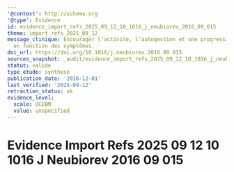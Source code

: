 ```yaml
---
'@context': http://schema.org
'@type': Evidence
id: evidence_import_refs_2025_09_12_10_1016_j_neubiorev_2016_09_015
theme: import_refs_2025_09_12
message_clinique: Encourager l’activité, l’autogestion et une progression graduée
  en fonction des symptômes.
doi_url: https://doi.org/10.1016/j.neubiorev.2016.09.015
sources_snapshot: _audit/evidence_import_refs_2025_09_12_10_1016_j_neubiorev_2016_09_015.json
statut: valide
type_etude: synthese
publication_date: '2016-12-01'
last_verified: '2025-09-12'
retraction_status: ok
evidence_level:
  scale: OCEBM
  value: unspecified
---
```

# Evidence Import Refs 2025 09 12 10 1016 J Neubiorev 2016 09 015

